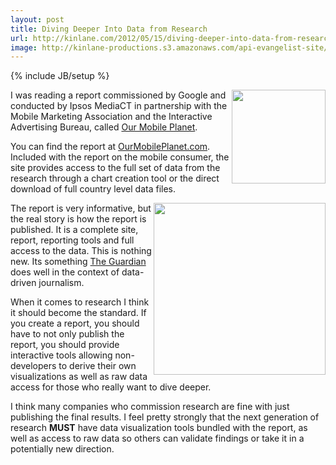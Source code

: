 ```yaml
---
layout: post
title: Diving Deeper Into Data from Research
url: http://kinlane.com/2012/05/15/diving-deeper-into-data-from-research/
image: http://kinlane-productions.s3.amazonaws.com/api-evangelist-site/blog/Our-Mobile-Planet.png
---
```

{% include JB/setup %}
<p>
     <img src="http://kinlane-productions.s3.amazonaws.com/Our-Mobile-Planet.png"  width="150" align="right">
</p>
<p>
     I was reading a report commissioned by Google and conducted by Ipsos MediaCT in partnership with the Mobile Marketing Association and the Interactive Advertising Bureau, called <a title="Our Mobile Planet" href="http://www.ourmobileplanet.com/en/">Our Mobile Planet</a>.
</p>
<p>
     You can find the report at <a title="Our Mobile Planet" href="http://www.ourmobileplanet.com/en/">OurMobilePlanet.com</a>. Included with the report on the mobile consumer, the site provides access to the full set of data from the research through a chart creation tool or the direct download of full country level data files.
</p>
<p>
     <img src="http://kinlane-productions.s3.amazonaws.com/Our-Mobile-Planet-Chart.png"  width="275" align="right">
</p>
<p>
     The report is very informative, but the real story is how the report is published. It is a complete site, report, reporting tools and full access to the data. This is nothing new. Its something <a title="The Guardian" href="http://www.guardian.co.uk/data">The Guardian</a> does well in the context of data-driven journalism.
</p>
<p>
     When it comes to research I think it should become the standard. If you create a report, you should have to not only publish the report, you should provide interactive tools allowing non-developers to derive their own visualizations as well as raw data access for those who really want to dive deeper.
</p>
<p>
     I think many companies who commission research are fine with just publishing the final results. I feel pretty strongly that the next generation of research <strong>MUST</strong> have data visualization tools bundled with the report, as well as access to raw data so others can validate findings or take it in a potentially new direction.
</p>
